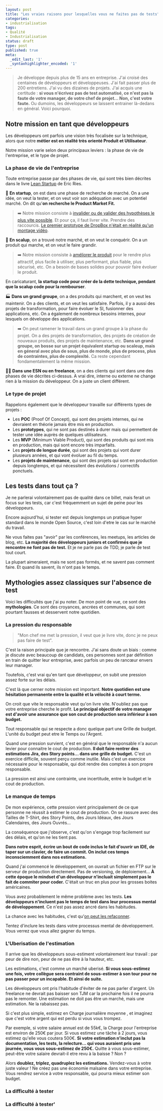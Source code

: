 ```yaml
---
layout: post
title: "Les vraies raisons pour lesquelles vous ne faites pas de tests"
categories:
- industrialisation
tags:
- Qualité
- Industrialisation
status: draft
type: post
published: true
meta:
  _edit_last: '1'
  _syntaxhighlighter_encoded: '1'
---
```


> Je développe depuis plus de 15 ans en entreprise. J'ai croisé des centaines de développeurs et développeuses. J'ai 
fait passer plus de 200 entretiens. J'ai vu des dizaines de projets. J'ai acquis une certitude : **si 
vous n'écrivez pas de test automatisé, ce n'est pas la faute de votre manager, de votre chef de projet... 
Non, c'est votre faute.** Ou dumoins, les développeurs se laissent entrainer là-dedans en général. Voici pourquoi.

## Notre mission en tant que développeurs

Les développeurs ont parfois une vision très focalisée sur la technique, alors que notre **métier est 
en réalité très orienté Produit et Utilisateur**. 

Notre mission varie selon deux principaux leviers : la phase de vie de l'entreprise, et le type de projet.

### La phase de vie de l'entreprise

Toute entreprise passe par des phases de vie, qui sont très bien décrites dans le livre [Lean Startup](https://www.amazon.fr/Lean-start-up-Eric-Ries/dp/2744065080) de Eric Ries.

🚀 **En startup**, on est dans une phase de recherche de marché. On a une idée, on veut la tester, et on veut voir son adéquation 
avec un potentiel marché. On dit qu'**on recherche le Product Market Fit.**

> ➡️ Notre mission consiste à [invalider ou de valider des hypothèses le plus vite possible](https://openclassrooms.com/fr/courses/4781491-testez-vos-idees-avec-le-lean-prototyping/5480501-definissez-vos-hypotheses).
Et pour ça, il faut livrer vite. Prendre des raccourcis. [Le premier prototype de DropBox n'était en réalité qu'un montage vidéo](https://techcrunch.com/2011/10/19/dropbox-minimal-viable-product/).

🦄 **En scalup**, on a trouvé notre marché, et on veut le conquérir. On a un produit qui marche, et on veut le faire grandir.

> ➡️ Notre mission consiste à [améliorer le produit](https://www.gorrion.io/blog/minimum-viable-product-what-is-an-mvp/) pour le rendre plus attractif, plus facile à utiliser, plus performant, plus fiable, plus sécurisé, etc.
On a besoin de bases solides pour pouvoir faire évoluer le produit.

En caricaturant, **la startup code pour créer de la dette technique, pendant que la scalup code pour la rembourser**.

🏭 **Dans un grand groupe**, on a des produits qui marchent, et on veut les maintenir. On a des clients, et on veut les satisfaire.
Parfois, il y a aussi des projets de transformation, pour faire évoluer le SI, fusionner des applications, etc. On a 
également de nombreux besoins internes, pour lesquels on développe des applications.

> ➡️ On peut ramener le travail dans un grand groupe à la phase du projet. On a des projets de transformation, des projets de 
création de nouveaux produits, des projets de maintenance, etc. **Dans un grand groupe, on bosse sur un projet équivalent 
startup ou scaleup, mais en géneral avec plus de sous, plus de monde, plus de process, plus de contraintes, plus de complexité.** Ca reste
cependant fondamentalement la même mission.

👷‍♀️ **Dans une ESN ou en freelance**, on a des clients qui sont dans une des phases de vie décrites ci-dessus. A vrai dire, 
interne ou externe ne change rien à la mission du développeur. On a juste un client différent.


### Le type de projet

Rappelons également que le développeur travaille sur différents types de projets :

+ Les **POC** (Proof Of Concept), qui sont des projets internes, qui ne devraient en théorie jamais être mis en production.
+ Les **prototypes**, qui ne sont pas destinés à durer mais qui permettent de tester une idée auprès de quelques utilisateurs.
+ Les **MVP** (Minimum Viable Product), qui sont des produits qui sont mis en production, mais qui sont encore très imparfaits.
+ Les **projets de longue durée**, qui sont des projets qui vont durer plusieurs années, et qui vont évoluer au fil du temps.
+ Les **projets de maintenance**, qui sont des projets qui sont en production depuis longtemps, et qui nécessitent des évolutions / correctifs ponctuels.


## Les tests dans tout ça ?

Je ne parlerai volontairement pas de qualité dans ce billet, mais ferait un focus sur les tests, car c'est fréquemment 
un sujet de peine pour les développeurs.

Encore aujourd'hui, si tester est depuis longtemps un pratique hyper standard dans le monde Open Source, 
c'est loin d'etre le cas sur le marché du travail.

Ne vous faites pas "avoir" par les conférences, les meetups, les articles de blog, etc. **La majorité des développeurs juniors 
et confirmés que je rencontre ne font pas de test.** Et je ne parle pas de TDD, je parle de test tout court.

La plupart aimeraient, mais ne sont pas formés, et ne savent pas comment faire. Et quand ils savent, ils n'ont pas le temps.


## Mythologies assez classiques sur l'absence de test

Voici les difficultés que j'ai pu noter. De mon point de vue, ce sont des **mythologies**. Ce sont des croyances, ancrées
et communes, qui sont pourtant fausses et desservent notre quotidien.

### La pression du responsable

> "Mon chef me met la pression, il veut que je livre vite, donc je ne peux pas faire de test".

C'est la raison principale que je rencontre. J'ai sans doute un biais : comme je discute avec beaucoup de candidats,
ces personnes sont par définition en train de quitter leur entreprise, avec parfois un peu de rancœur envers leur manager.

Toutefois, c'est vrai qu'en tant que développeur, on subit une pression assez forte sur les délais. 

C'est là que cerner notre mission est important. **Notre quotidien est une hésitation permanente entre la qualité et la vélocité à court terme.**

On croit que vite le responsable veut qu'on livre vite. N'oubliez pas que votre entreprise 
cherche le profit. **Le principal objectif de votre manager est d'avoir une assurance que son cout de production sera
inférieur à son budget.**

Tout responsable qui se respecte a donc quelque part une Grille de budget. L'unité du budget peut etre le Temps ou l'Argent.

Quand une pression survient, c'est en général que le responsable n'a aucun levier pour connaitre le cout de production. **Il 
doit faire rentrer des estimations Jira, des Story points... dans une grille de budget.** C'est un exercice difficile, souvent 
perçu comme inutile. Mais c'est un exercice nécessaire pour le responsable, qui doit rendre des comptes à son propre responsable.

La pression est ainsi une contrainte, une incertitude, entre le budget et le cout de production. 

### Le manque de temps

De mon expérience, cette pression vient principalement de ce que personne ne réussit à estimer le cout de production. On se rassure 
avec des Tailles de T-Shirt, des Story Points, des Jours Idéaux, des Jours Calendaires, des Jours Ouvrés...

La conséquence que j'observe, c'est qu'on s'engage trop facilement sur des délais, et qu'on ne les tient pas.

**Dans notre esprit, écrire un bout de code inclus le fait d'ouvrir un IDE, de taper sur un clavier, 
de faire un commit. On inclut ces temps inconsciemment dans nos estimations.**

Quand j'ai commencé le développement, on ouvrait un fichier en FTP sur le serveur de production directement. Pas de versioning,
de déploiement... **À cette époque le mindset d'un développeur n'incluait simplement pas le fait de commiter pour coder.** C'était
un truc en plus pour les grosses boites américaines.

Vous avez probablement le même problème avec les tests. **Les développeurs n'incluent pas le temps de test 
dans leur processus mental de développement**. Ce n'est pas assez ancré dans les habitudes.

La chance avec les habitudes, c'est qu'[on peut les refaçonner](https://www.amazon.fr/pouvoir-habitudes-Changer-rien-changer/dp/2081342626).

Tentez d'inclure les tests dans votre processus mental de développement. Vous verrez que vous allez gagner du temps.

### L'Uberisation de l'estimation

Il arrive que les développeurs sous-estiment volontairement leur travail : par peur de dire non, peur de ne pas être à la hauteur, etc.

Les estimations, c'est comme un marché uberisé. **Si vous sous-estimez une fois, votre collègue sera contraint de sous-estimer
à son tour pour ne pas passer pour un incapable. Et ainsi de suite.**

Les développeurs ont pris l'habitude d'éviter de ne pas parler d'argent. Un freelance ne devrait pas baisser son TJM car la 
prochaine fois il ne pourra pas le remonter. Une estimation ne doit pas être un marché, mais une estimation. Ne la rabaissez pas.

Si c'est plus simple, estimez en Charge journalière moyenne , et imaginez que c'est votre argent qui est perdu si vous vous trompez.

Par exemple, si votre salaire annuel est de 55k€, la Charge pour l'entreprise est environ de 250€ par jour. Si vous estimez une tâche à 2 jours, vous estimez 
qu'elle vous coutera 500€. **Si votre estimation n'inclut pas la documentation, les tests, la relecture... qui vous auraient pris une journée,
vous vous sous-estimez de 250€.** Quitte à vous sous-estimer, peut-être votre salaire devrait-il etre revu à la baisse ? Non ?

Alors **doublez, triplez, quadruplez les estimations.** Vendez-vous à votre juste valeur ! Ne créez pas une économie malsaine 
dans votre entreprise. Vous rendrez service à votre responsable, qui pourra mieux estimer son budget.

### La difficulté à tester
### La difficulté à tester'